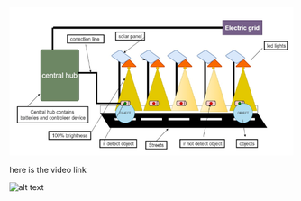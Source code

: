 ![alt text](https://github.com/ayushnainwal10/Solar-Street-Light/blob/main/solar%20street.png)

here is the video link

![alt text](https://drive.google.com/file/d/1ZvEHdETIt4SbyL5O_p4e0_kaT76RF4ft/view?usp=drive_link)
